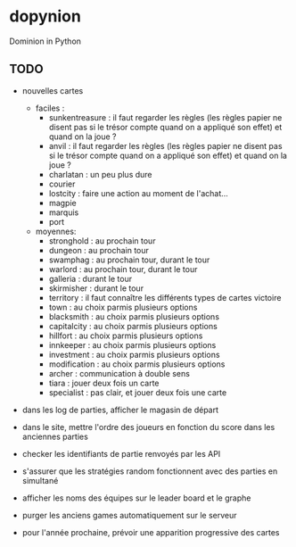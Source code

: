 # dopynion

Dominion in Python

## TODO

- nouvelles cartes
  - faciles :
    - sunkentreasure : il faut regarder les règles (les règles papier ne disent pas si le trésor compte quand on a appliqué son effet) et quand on la joue ?
    - anvil : il faut regarder les règles (les règles papier ne disent pas si le trésor compte quand on a appliqué son effet) et quand on la joue ?
    - charlatan : un peu plus dure
    - courier
    - lostcity : faire une action au moment de l'achat…
    - magpie
    - marquis
    - port
  - moyennes:
    - stronghold : au prochain tour
    - dungeon : au prochain tour
    - swamphag : au prochain tour, durant le tour
    - warlord : au prochain tour, durant le tour
    - galleria : durant le tour
    - skirmisher : durant le tour
    - territory : il faut connaître les différents types de cartes victoire
    - town : au choix parmis plusieurs options
    - blacksmith : au choix parmis plusieurs options
    - capitalcity : au choix parmis plusieurs options
    - hillfort : au choix parmis plusieurs options
    - innkeeper : au choix parmis plusieurs options
    - investment : au choix parmis plusieurs options
    - modification : au choix parmis plusieurs options
    - archer : communication à double sens
    - tiara : jouer deux fois un carte
    - specialist : pas clair, et jouer deux fois une carte

- dans les log de parties, afficher le magasin de départ
- dans le site, mettre l'ordre des joueurs en fonction du score dans les anciennes parties
- checker les identifiants de partie renvoyés par les API
- s'assurer que les stratégies random fonctionnent avec des parties en simultané
- afficher les noms des équipes sur le leader board et le graphe
- purger les anciens games automatiquement sur le serveur
- pour l'année prochaine, prévoir une apparition progressive des cartes
